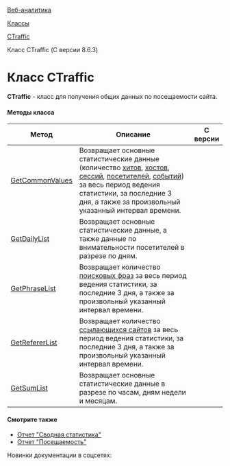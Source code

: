 [Веб-аналитика](/api_help/statistic/index.php)

[Классы](/api_help/statistic/classes/index.php)

[CTraffic](/api_help/statistic/classes/ctraffic/index.php)

Класс CTraffic (С версии 8.6.3)

Класс CTraffic
==============

**CTraffic** - класс для получения общих данных по посещаемости сайта.

#### Методы класса

| Метод | Описание | С версии |
| --- | --- | --- |
| [GetCommonValues](/api_help/statistic/classes/ctraffic/getcommonvalues.php) | Возвращает основные статистические данные (количество [хитов](/api_help/statistic/terms.php#hit), [хостов](/api_help/statistic/terms.php#host), [сессий](/api_help/statistic/terms.php#session), [посетителей](/api_help/statistic/terms.php#guest), [событий](/api_help/statistic/terms.php#event)) за весь период ведения статистики, за последние 3 дня, а также за произвольный указанный интервал времени. |  |
| [GetDailyList](/api_help/statistic/classes/ctraffic/getdailylist.php) | Возвращает основные статистические данные, а также данные по внимательности посетителей в разрезе по дням. |  |
| [GetPhraseList](/api_help/statistic/classes/ctraffic/getphraselist.php) | Возвращает количество [поисковых фраз](/api_help/statistic/terms.php#search) за весь период ведения статистики, за последние 3 дня, а также за произвольный указанный интервал времени. |  |
| [GetRefererList](/api_help/statistic/classes/ctraffic/getrefererlist.php) | Возвращает количество [ссылающихся сайтов](/api_help/statistic/terms.php#referer) за весь период ведения статистики, за последние 3 дня, а также за произвольный указанный интервал времени. |  |
| [GetSumList](/api_help/statistic/classes/ctraffic/getsumlist.php) | Возвращает основные статистические данные в разрезе по часам, дням недели и месяцам. |  |

#### Смотрите также

* [Отчет "Сводная статистика"](http://www.1c-bitrix.ru/user_help/statistic/stat_list.php)
* [Отчет "Посещаемость"](http://www.1c-bitrix.ru/user_help/statistic/site_traffic/traffic.php)

Новинки документации в соцсетях: